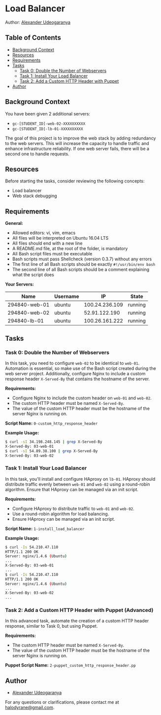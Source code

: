# Load Balancer

Author: [Alexander Udeogaranya](https://github.com/Dr-dyrane/alx-system_engineering-devops/0x0F-load_balancer)

## Table of Contents

- [Background Context](#background-context)
- [Resources](#resources)
- [Requirements](#requirements)
- [Tasks](#tasks)
  - [Task 0: Double the Number of Webservers](#task-0-double-the-number-of-webservers)
  - [Task 1: Install Your Load Balancer](#task-1-install-your-load-balancer)
  - [Task 2: Add a Custom HTTP Header with Puppet](#task-2-add-a-custom-http-header-with-puppet)
- [Author](#author)

## Background Context

You have been given 2 additional servers:

- `gc-[STUDENT_ID]-web-02-XXXXXXXXXX`
- `gc-[STUDENT_ID]-lb-01-XXXXXXXXXX`

The goal of this project is to improve the web stack by adding redundancy to the web servers. This will increase the capacity to handle traffic and enhance infrastructure reliability. If one web server fails, there will be a second one to handle requests.

## Resources

Before starting the tasks, consider reviewing the following concepts:

- Load balancer
- Web stack debugging

## Requirements

**General:**

- Allowed editors: vi, vim, emacs
- All files will be interpreted on Ubuntu 16.04 LTS
- All files should end with a new line
- A README.md file, at the root of the folder, is mandatory
- All Bash script files must be executable
- Bash scripts must pass Shellcheck (version 0.3.7) without any errors
- The first line of all Bash scripts should be exactly `#!/usr/bin/env bash`
- The second line of all Bash scripts should be a comment explaining what the script does

**Your Servers:**

| Name            | Username | IP              | State   |
|-----------------|----------|------------------|---------|
| 294840-web-01   | ubuntu   | 100.24.236.109  | running |
| 294840-web-02   | ubuntu   | 52.91.122.190   | running |
| 294840-lb-01    | ubuntu   | 100.26.161.222  | running |

## Tasks

### Task 0: Double the Number of Webservers

In this task, you need to configure `web-02` to be identical to `web-01`. Automation is essential, so make use of the Bash script created during the web server project. Additionally, configure Nginx to include a custom response header `X-Served-By` that contains the hostname of the server.

**Requirements:**

- Configure Nginx to include the custom header on `web-01` and `web-02`.
- The custom HTTP header must be named `X-Served-By`.
- The value of the custom HTTP header must be the hostname of the server Nginx is running on.

**Script Name:** `0-custom_http_response_header`

**Example Usage:**

```bash
$ curl -sI 34.198.248.145 | grep X-Served-By
X-Served-By: 03-web-01
$ curl -sI 54.89.38.100 | grep X-Served-By
X-Served-By: 03-web-02
```

### Task 1: Install Your Load Balancer

In this task, you'll install and configure HAproxy on `lb-01`. HAproxy should distribute traffic evenly between `web-01` and `web-02` using a round-robin algorithm. Ensure that HAproxy can be managed via an init script.

**Requirements:**

- Configure HAproxy to distribute traffic to `web-01` and `web-02`.
- Use a round-robin algorithm for load balancing.
- Ensure HAproxy can be managed via an init script.

**Script Name:** `1-install_load_balancer`

**Example Usage:**

```bash
$ curl -Is 54.210.47.110
HTTP/1.1 200 OK
Server: nginx/1.4.6 (Ubuntu)
...
X-Served-By: 03-web-01
...
$ curl -Is 54.210.47.110
HTTP/1.1 200 OK
Server: nginx/1.4.6 (Ubuntu)
...
X-Served-By: 03-web-02
...
```

### Task 2: Add a Custom HTTP Header with Puppet (Advanced)

In this advanced task, automate the creation of a custom HTTP header response, similar to Task 0, but using Puppet.

**Requirements:**

- The custom HTTP header must be named `X-Served-By`.
- The value of the custom HTTP header must be the hostname of the server Nginx is running on.

**Puppet Script Name:** `2-puppet_custom_http_response_header.pp`

## Author

- [Alexander Udeogaranya](https://github.com/Dr-dyrane/alx-system_engineering-devops/0x0F-load_balancer)

For any questions or clarifications, please contact me at halodyrane@gmail.com.
